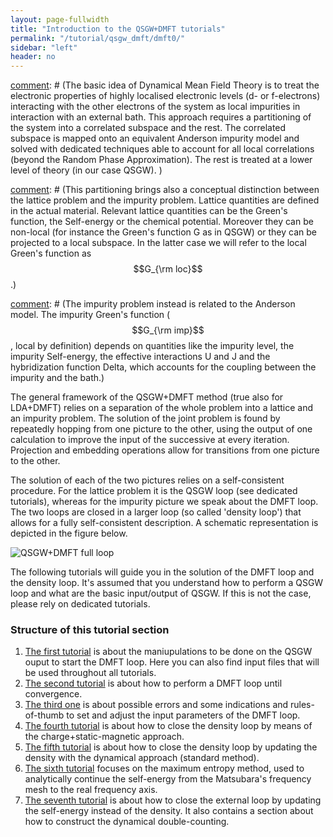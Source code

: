 ```yaml
---
layout: page-fullwidth
title: "Introduction to the QSGW+DMFT tutorials"
permalink: "/tutorial/qsgw_dmft/dmft0/"
sidebar: "left"
header: no
---
```


[comment]: # (### General introduction to the QSGW+DMFT idea )
[comment]: # (The basic idea of Dynamical Mean Field Theory is to treat the electronic properties of highly localised electronic levels (d- or f-electrons) interacting with the other electrons of the system as local impurities in interaction with an external bath. This approach requires a partitioning of the system into a correlated subspace and the rest. The correlated subspace is mapped onto an equivalent Anderson impurity model and solved with dedicated techniques able to account for all local correlations (beyond the Random Phase Approximation). The rest is treated at a lower level of theory (in our case QSGW).  )

[comment]: # (This partitioning brings also a conceptual distinction between the lattice problem and the impurity problem. Lattice quantities are defined in the actual material. Relevant lattice quantities can be the Green's function, the Self-energy or the chemical potential. Moreover they can be non-local (for instance the Green's function G as in QSGW) or they can be projected to a local subspace. In the latter case we will refer to the local Green's function as $$G_{\rm loc}$$.)

[comment]: # (The impurity problem instead is related to the Anderson model. The impurity Green's function ($$G_{\rm imp}$$, local by definition) depends on quantities like the impurity level, the impurity Self-energy, the effective interactions U and J and the hybridization function Delta, which accounts for the coupling between the impurity and the bath.)

[comment]: # (These two in principle unrelated pictures are actually linked by the hybridization function that in the present framework is constructed from the QSGW electronic structure. The full picture is self-consistent whenever the local part of the lattice Green's function equals the impurity Green's function. Namely, the self-consistent relation reads $$G_{\rm loc}=G_{\rm imp}$$)

[comment]: # ( ### General introduction to the QSGW+DMFT algorithm )
The general framework of the QSGW+DMFT method (true also for LDA+DMFT) relies on a separation of the whole problem into a lattice and an impurity problem. The solution of the joint problem is found by repeatedly hopping from one picture to the other, using the output of one calculation to improve the input of the successive at every iteration. Projection and embedding operations allow for transitions from one picture to the other.

The solution of each of the two pictures relies on a self-consistent procedure. For the lattice problem it is the QSGW loop (see dedicated tutorials), whereas for the impurity picture we speak about the DMFT loop. The two loops are closed in a larger loop (so called 'density loop') that allows for a fully self-consistent description. A schematic representation is depicted in the figure below.

![QSGW+DMFT full loop](https://lordcephei.github.io/assets/img/qsgwdmft-loop.svg)

The following tutorials will guide you in the solution of the DMFT loop and the density loop. 
It's assumed that you understand how to perform a QSGW loop and what are the basic input/output of QSGW. If this is not the case, please rely on dedicated tutorials.

### Structure of this tutorial section
1. [The first tutorial](https://lordcephei.github.io/tutorial/qsgw_dmft/setup-input) is about the maniupulations to be done on the QSGW ouput to start the DMFT loop. Here you can also find input files that will be used throughout all tutorials.  
2. [The second tutorial](https://lordcephei.github.io/tutorial/qsgw_dmft/dmft1) is about how to perform a DMFT loop until convergence.
3. [The third one](https://lordcephei.github.io/tutorial/qsgw_dmft/dmft2) is about possible errors and some indications and rules-of-thumb to set and adjust the input parameters of the DMFT loop.
4. [The fourth tutorial](https://lordcephei.github.io/tutorial/qsgw_dmft/dmft3) is about how to close the density loop by means of the charge+static-magnetic approach.
5. [The fifth tutorial](https://lordcephei.github.io/tutorial/qsgw_dmft/dmft4) is about how to close the density loop by updating the density with the dynamical approach (standard method).
6. [The sixth tutorial](https://lordcephei.github.io/tutorial/qsgw_dmft/maxent1) focuses on the maximum entropy method, used to analytically continue the self-energy from the Matsubara's frequency mesh to the real frequency axis. 
7. [The seventh tutorial](https://lordcephei.github.io/tutorial/qsgw_dmft/dmft7) is about how to close the external loop by updating the self-energy instead of the density. It also contains a section about how to construct the dynamical double-counting.
